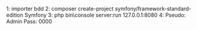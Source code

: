 1: importer bdd
2: composer create-project symfony/framework-standard-edition Symfony
3: php bin\console server:run 127.0.0.1:8080
4: Pseudo: Admin Pass: 0000